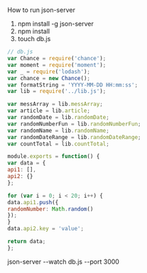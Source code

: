 #
How to run json-server

1. npm install -g json-server
2. npm install
3. touch db.js

```javascript
// db.js
var Chance = require('chance');
var moment = require('moment');
var _ = require('lodash');
var chance = new Chance();
var formatString = 'YYYY-MM-DD HH:mm:ss';
var lib = require('../lib.js');

var messArray = lib.messArray;
var article = lib.article;
var randomDate = lib.randomDate;
var randomNumberFun = lib.randomNumberFun;
var randomName = lib.randomName;
var randomDateRange = lib.randomDateRange;
var countTotal = lib.countTotal;

module.exports = function() {
var data = {
api1: [],
api2: {}
};

for (var i = 0; i < 20; i++) {
data.api1.push({
randomNumber: Math.random()
});
}
data.api2.key = 'value';

return data;
};
```

json-server --watch db.js --port 3000
